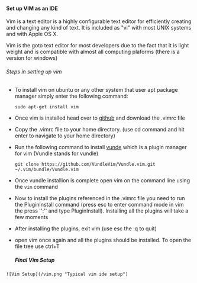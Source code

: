

#### Set up VIM as an IDE

Vim is a text editor is a highly configurable text editor for efficiently creating and changing any kind of text. It is included as "vi" with most UNIX systems and with Apple OS X.

Vim is the goto text editor for most developers due to the fact that it is light weight and is compatible with almost all computing plaforms (there is a version for windows)

###### Steps in setting up vim

- To install vim on ubuntu or any other system that user apt package manager simply enter the following command:

  `sudo apt-get install vim`

- Once vim is installed head over to [github](https://github.com/jamessingizi/vim-setup) and download the .vimrc file 

- Copy the .vimrc file to your home directory. (use cd command and hit enter to navigate to your home directory)

- Run the following command to install [vunde](https://github.com/VundleVim/Vundle.vim) which is a plugin manager for vim (Vundle stands for vundle)

  `git clone https://github.com/VundleVim/Vundle.vim.git ~/.vim/bundle/Vundle.vim`

- Once vundle installion is complete open vim on the command line using the `vim` command

- Now to install the plugins referenced in the .vimrc file you need to run the PluginInstall command (press esc to enter command mode in vim the press '':'' and type PluginInstall). Installing all the plugins will take a few moments

- After installing the plugins, exit vim (use esc the :q to quit)

- open vim once again and all the plugins should be installed. To open the file tree use ctrl+T

  ##### Final Vim Setup

```
![Vim Setup](/vim.png "Typical vim ide setup")
```